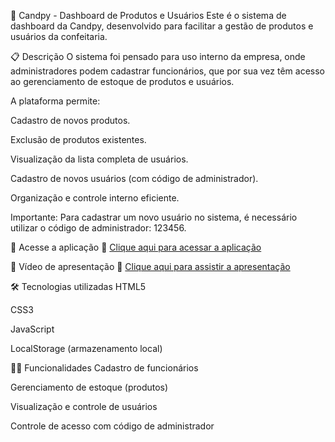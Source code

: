 🎂 Candpy - Dashboard de Produtos e Usuários
Este é o sistema de dashboard da Candpy, desenvolvido para facilitar a gestão de produtos e usuários da confeitaria.

📋 Descrição
O sistema foi pensado para uso interno da empresa, onde administradores podem cadastrar funcionários, que por sua vez têm acesso ao gerenciamento de estoque de produtos e usuários.

A plataforma permite:

Cadastro de novos produtos.

Exclusão de produtos existentes.

Visualização da lista completa de usuários.

Cadastro de novos usuários (com código de administrador).

Organização e controle interno eficiente.

Importante: Para cadastrar um novo usuário no sistema, é necessário utilizar o código de administrador: 123456.

🚀 Acesse a aplicação
🔗 [Clique aqui para acessar a aplicação](https://pedrobryk.github.io/Dashboard_Candpy/cadastro_funcionario.html)

🎵 Vídeo de apresentação
🔗 [Clique aqui para assistir a apresentação](https://www.youtube.com/watch?v=oJdFouzOu5Y)

🛠️ Tecnologias utilizadas
HTML5

CSS3

JavaScript

LocalStorage (armazenamento local)

👨‍💼 Funcionalidades
 Cadastro de funcionários

 Gerenciamento de estoque (produtos)

 Visualização e controle de usuários

 Controle de acesso com código de administrador

